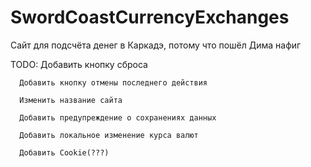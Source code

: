 # SwordCoastCurrencyExchanges
Сайт для подсчёта денег в Каркадэ, потому что пошёл Дима нафиг

TODO: Добавить кнопку сброса
      
      Добавить кнопку отмены последнего действия
      
      Изменить название сайта
      
      Добавить предупреждение о сохранениях данных
      
      Добавить локальное изменение курса валют
      
      Добавить Cookie(???)
